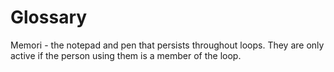 # Glossary

Memori - the notepad and pen that persists throughout loops. They are only active if the person using them is a member of the loop.
